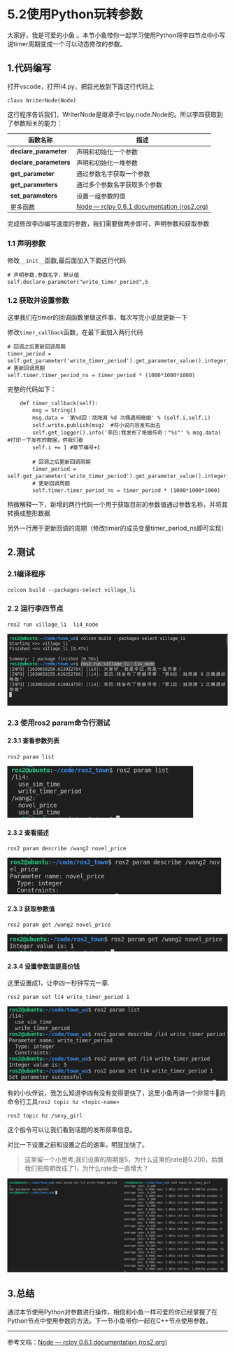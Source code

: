 # 5.2使用Python玩转参数

大家好，我是可爱的小鱼 。本节小鱼带你一起学习使用Python将李四节点中小写说timer周期变成一个可以动态修改的参数。

## 1.代码编写

打开vscode，打开li4.py，把目光放到下面这行代码上

```
class WriterNode(Node)
```

这行程序告诉我们，WriterNode是继承于rclpy.node.Node的。所以李四获取到了参数相关的能力：

| 函数名称               | 描述                                                         |
| ---------------------- | ------------------------------------------------------------ |
| **declare_parameter**  | 声明和初始化一个参数                                         |
| **declare_parameters** | 声明和初始化一堆参数                                         |
| **get_parameter**      | 通过参数名字获取一个参数                                     |
| **get_parameters**     | 通过多个参数名字获取多个参数                                 |
| **set_parameters**     | 设置一组参数的值                                             |
| 更多函数               | [Node — rclpy 0.6.1 documentation (ros2.org)](https://docs.ros2.org/latest/api/rclpy/api/node.html) |

完成修改李四编写速度的参数，我们需要做两步即可，声明参数和获取参数

### 1.1 声明参数

修改`__init__`函数,最后面加入下面这行代码

```
# 声明参数,参数名字，默认值
self.declare_parameter("write_timer_period",5
```

### 1.2 获取并设置参数

这里我们在timer的回调函数里做这件事，每次写完小说就更新一下

修改`timer_callback`函数，在最下面加入两行代码

```
# 回调之后更新回调周期
timer_period = self.get_parameter('write_timer_period').get_parameter_value().integer_value
# 更新回调周期
self.timer.timer_period_ns = timer_period * (1000*1000*1000)
```

完整的代码如下：

```
    def timer_callback(self):
        msg = String()
        msg.data = '第%d回：潋滟湖 %d 次偶遇胡艳娘' % (self.i,self.i)
        self.write.publish(msg)  #将小说内容发布出去
        self.get_logger().info('李四:我发布了艳娘传奇："%s"' % msg.data)    #打印一下发布的数据，供我们看
        self.i += 1 #章节编号+1

        # 回调之后更新回调周期
        timer_period = self.get_parameter('write_timer_period').get_parameter_value().integer_value
        # 更新回调周期
        self.timer.timer_period_ns = timer_period * (1000*1000*1000)
```

稍微解释一下，新增的两行代码一个用于获取目前的参数值通过参数名称，并将其转换成整形数据

另外一行用于更新回调的周期（修改timer的成员变量timer_period_ns即可实现）

## 2.测试

### 2.1编译程序

```
colcon build --packages-select village_li
```

### 2.2 运行李四节点

```
ros2 run village_li  li4_node
```

![image-20210903163746196](5.2使用Python玩转参数/imgs/image-20210903163746196.png)

### 2.3 使用ros2 param命令行测试

#### 2.3.1 查看参数列表

```
ros2 param list
```

![image-20210906114451599](5.2使用Python玩转参数/imgs/image-20210906114451599.png)

#### 2.3.2 查看描述

```
ros2 param describe /wang2 novel_price
```

![image-20210906114521147](5.2使用Python玩转参数/imgs/image-20210906114521147.png)

#### 2.3.3 获取参数值

```
ros2 param get /wang2 novel_price
```

![image-20210906114549163](5.2使用Python玩转参数/imgs/image-20210906114549163.png)

#### 2.3.4 设置参数值提高价钱

这里设置成1，让李四一秒钟写完一章.

```
ros2 param set li4 write_timer_period 1
```

![image-20210903164323323](5.2使用Python玩转参数/imgs/image-20210903164323323.png)

有的小伙伴说，我怎么知道李四有没有变得更快了，这里小鱼再讲一个非常牛:tropical_drink:的命令行工具`ros2 topic hz <topic-name>`

```
ros2 topic hz /sexy_girl
```

这个指令可以让我们看到话题的发布频率信息。

对比一下设置之前和设置之后的速率，明显加快了。

> 这里留一个小思考,我们设置的周期是5，为什么这里的rate是0.200，后面我们把周期改成了1，为什么rate会一直增大？

![image-20210903165123420](5.2使用Python玩转参数/imgs/image-20210903165123420.png)

## 3.总结

通过本节使用Python对参数进行操作，相信和小鱼一样可爱的你已经掌握了在Python节点中使用参数的方法。下一节小鱼带你一起在C++节点使用参数。

------

参考文档：[Node — rclpy 0.6.1 documentation (ros2.org)](https://docs.ros2.org/latest/api/rclpy/api/node.html)

